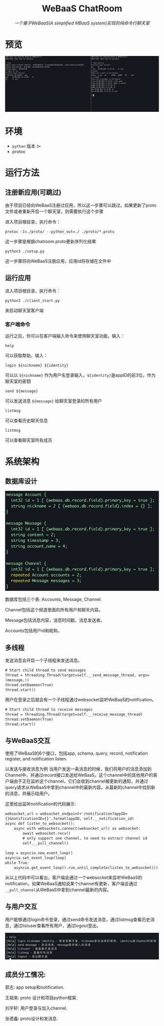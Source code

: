 <div align="center">
    <h1>WeBaaS ChatRoom</h1>
    <h6>一个基于WeBaaS(A simplified MBaaS system)实现的纯命令行聊天室</h6>
</div>

# 预览

![Preview](./preview.png)

# 环境

* `python` 版本 `3+`
* protoc

# 运行方法

## 注册新应用(可跳过)

由于项目已经向WeBaaS注册过应用，所以这一步骤可以跳过。如果更新了proto文件或者重新开启一个聊天室，则需要执行这个步骤

进入项目根目录，执行命令：

```shell
protoc -I=./proto/ --python_out=./ ./proto/*.proto
```
这一步骤是根据chatroom.proto更新序列化结果


```shell
python3 ./setup.py
```
这一步骤将向WeBaaS注册应用，应用id将存储在文件中

## 运行应用

进入项目根目录，执行命令：

```shell
python3 ./client_start.py
```

来启动聊天室客户端

### 客户端命令

运行之后，你可以在客户端输入命令来使用聊天室功能，输入：

```shell
help
```

可以获取帮助，输入：

```shell
login ${nickname} ${identity}
```

可以以 `${nickname}` 作为用户名登录输入，`${identity}`是appID的前3位，作为聊天室的密钥

```shell
send ${message}
```

可以发送消息 `${message}` 给聊天室登录的所有用户

```shell
listmsg
```

可以查看历史聊天信息

```shell
listmsg
```

可以查看聊天室所有成员

# 系统架构

## 数据库设计

![](../slides/image/proto_structure.png)

数据库包括三个表: Accounts, Message, Channel.

Channel包括这个频道里面的所有用户和聊天内容。

Message包括消息内容，消息时间戳，消息发送者。

Accounts包括用户id和昵称。

## 多线程

发送消息会开启一个子线程来发送消息。

```
# Start child thread to send messages
thread = threading.Thread(target=self.__send_message_thread, args=(message,))
thread.setDaemon(True)
thread.start()
```

用户在登录之后就会有一个子线程通过websocket监听WeBaaS的notification。

```
# Start child thread to receive messages
thread = threading.Thread(target=self.__receive_message_thread)
thread.setDaemon(True)
thread.start()
```

## 与WeBaaS交互

使用了WeBaaS的6个接口，包括app, schema, query, record, notification register, and notification listen.

以发送与接收消息为例
当用户发送一条消息的时候，我们将用户的消息添加到Channel中，并通过record接口发送给WeBaaS。这个channel中的其他用户的客户端由于正在监听这个channel，它们会收到channel被更新的通知，并通过query请求从WeBaaS中拿到channel中的最新内容。从最新的channel中找到新的消息，并展示给用户。

这里给出监听notification的代码展示:

```
websocket_url = websocket_endpoint+'/notification?appID={}&notificationID={}'.format(appID, self.__notification_id)
async def listen_to_websocket():
    async with websockets.connect(websocket_url) as websocket:
        await websocket.recv()
        # only support one channel, to need to extract channel id
        self.__pull_channel()

loop = asyncio.new_event_loop()
asyncio.set_event_loop(loop)
while True:
    asyncio.get_event_loop().run_until_complete(listen_to_websocket())
```

从以上代码中可以看出，客户端会通过一个websocket来监听WeBaaS的notification，如果WeBaaS通知说某个channel有更新，客户端会通过`__pull_channel`从WeBaaS中拿到channel最新的内容。

## 与用户交互

用户能够通过login命令登录，通过send命令发送消息，通过listmsg查看历史消息，通过listuser查看所有用户，通过logout登出。

![](./commands.png)

## 成员分工情况:

郭志: app setup和notification.

王祖来: proto 设计和项目python框架.

刘宇轩: 用户登录与加入channel.

张德鑫: proto设计和发消息.

